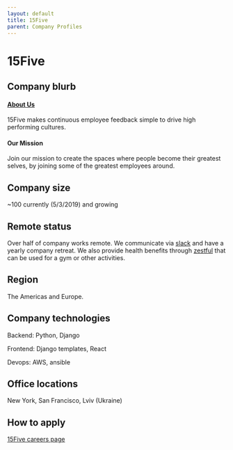 ```yaml
---
layout: default
title: 15Five
parent: Company Profiles
---
```


# 15Five

## Company blurb

#### [About Us](https://www.15five.com/company)
15Five makes continuous employee feedback simple to drive high performing cultures.

#### Our Mission
Join our mission to create the spaces where people become their greatest selves, by joining some of the greatest employees around.

## Company size

~100 currently (5/3/2019) and growing

## Remote status

Over half of company works remote. We communicate via [slack](https://www.slack.com) and have a yearly company retreat. We also provide health benefits through [zestful](https://zestful.com) that can be used for a gym or other activities.

## Region

The Americas and Europe. 

## Company technologies

Backend: Python, Django

Frontend: Django templates, React

Devops: AWS, ansible

## Office locations

New York, San Francisco, Lviv (Ukraine)

## How to apply

[15Five careers page](https://www.15five.com/careers/)
